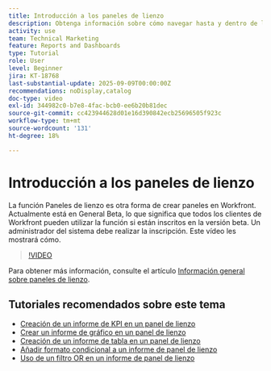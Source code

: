 ```yaml
---
title: Introducción a los paneles de lienzo
description: Obtenga información sobre cómo navegar hasta y dentro de los paneles de lienzo y cómo crear un panel simple con informes existentes.
activity: use
team: Technical Marketing
feature: Reports and Dashboards
type: Tutorial
role: User
level: Beginner
jira: KT-18768
last-substantial-update: 2025-09-09T00:00:00Z
recommendations: noDisplay,catalog
doc-type: video
exl-id: 344982c0-b7e8-4fac-bcb0-ee6b20b81dec
source-git-commit: cc423944628d01e16d390842ecb25696505f923c
workflow-type: tm+mt
source-wordcount: '131'
ht-degree: 18%

---
```


# Introducción a los paneles de lienzo

La función Paneles de lienzo es otra forma de crear paneles en Workfront. Actualmente está en General Beta, lo que significa que todos los clientes de Workfront pueden utilizar la función si están inscritos en la versión beta. Un administrador del sistema debe realizar la inscripción. Este vídeo les mostrará cómo.

>[!VIDEO](https://video.tv.adobe.com/v/3474023/?captions=spa&quality=12&learn=on&enablevpops=1)

Para obtener más información, consulte el artículo [Información general sobre paneles de lienzo](https://experienceleague.adobe.com/es/docs/workfront/using/reporting/canvas-dashboards/canvas-dashboards-overview).

## Tutoriales recomendados sobre este tema

* [Creación de un informe de KPI en un panel de lienzo](/help/reporting/canvas-dashboards/create-a-kpi-report-on-a-canvas-dashboard.md)
* [Crear un informe de gráfico en un panel de lienzo](/help/reporting/canvas-dashboards/create-a-chart-report-on-a-canvas-dashboard.md)
* [Creación de un informe de tabla en un panel de lienzo](/help/reporting/canvas-dashboards/create-a-table-report-on-a-canvas-dashboard.md)
* [Añadir formato condicional a un informe de panel de lienzo](/help/reporting/canvas-dashboards/add-conditional-formatting-to-a-canvas-dashboard-report.md)
* [Uso de un filtro OR en un informe de panel de lienzo](/help/reporting/canvas-dashboards/use-an-or-filter-in-a-canvas-dashboard-report.md)